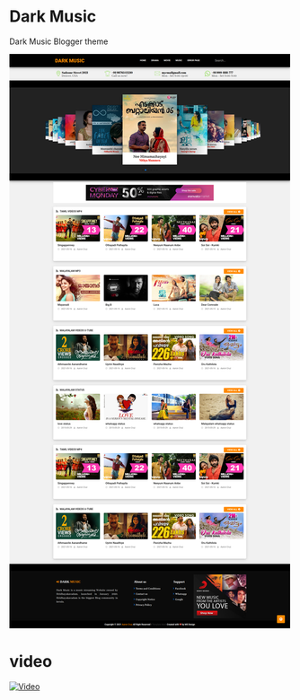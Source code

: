 # Dark Music
Dark Music Blogger theme
<br />

<img src="ss/darkmusic.png"/>
<br />

# video

[![Video](https://img.youtube.com/vi/K_gVMMoKphw/hqdefault.jpg)](https://www.youtube.com/watch?v=K_gVMMoKphw)



